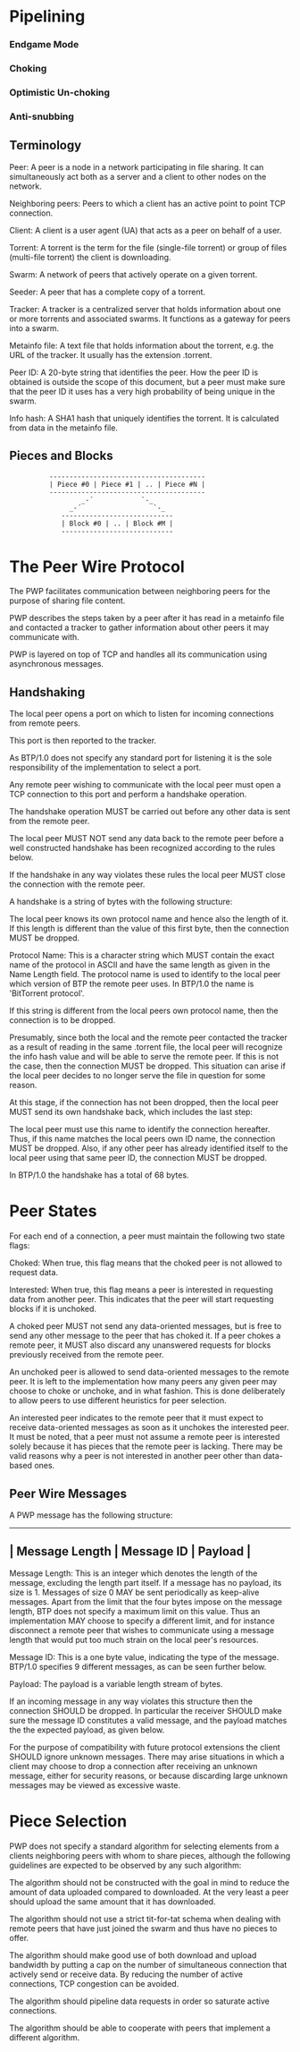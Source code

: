 # Pipelining

<!-- 
  Every time a sub-piece arrives a new request is sent.

  The amount of data to pipeline has been selected as a value which can reliably saturate most connections.

  In general peers are advised to keep a few unfullfilled requests on each connection. This is done because otherwise a full round trip is required from the download of one block to begining the download of a new block
-->





<h3 id="endgame-mode">Endgame Mode</h3>

<!-- 
  Sometimes a piece will be requested from a peer with very slow transfer rates.

  This isn't a problem in the middle of a download but it could potentially delay a download's finish.

  To prevent this, once all sub-pieces which a peer doesn't have are actively requested it sends requests for all sub-pieces to all peers.

  Cancels are sent for sub-pieces which arrive to keep too much bandwidth from being wasted on redundant sends.

  In practice not much bandwidth is wasted as the endgame period is very short.

  While normally each block is requested from a single peer, blocks in the last pending pieces should be downloaded from all peers, on a “whoever sends it first” basis. Once they arrive, requests to the slower peers are simply cancelled. This wastes some bandwidth but saves quite a bit of time.
-->



<h3 id="choking">Choking</h3>

<!--
  To cooperate, peers upload and to not cooperate they choke peers.

  Choking is a temporary refusal to upload; it stops uploading but downloading can still happen and the connection doesn’t need to be renegotiated when choking stops.

  A good choking algorithm should utilize all available resources, provide reasonably consistent download rates for everyone, and be somewhat resistant to peers only downloading and not uploading.

  Each BitTorrent peer always unchokes a fixed number of other peers (default is four).

  This approach allows TCP's builtin congestion control to reliably saturate upload capacity.

  Decisions as to which peers to unchoke are based strictly on current download rate.
  
  Calculating current download rate meaningfully is a surprisingly difficult problem; The current implementation essentially uses a rolling 20-second average.

  To avoid situations in which resources are wasted by rapidly choking and unchoking peers, BitTorrent peers recalculate who they want to choke once every ten seconds, and then leave the situation as is until the next ten second period is up.
  
  Ten seconds is a long enough period of time for TCP to ramp up new transfers to their full capacity.
-->


<h3 id="optimistic-unchoking">Optimistic Un-choking</h3>

<!-- 
  Simply uploading to the peers which provide the best download rate would suffer from having no method of discovering if currently unused connections are better than the ones being used.

  To fix this, at all times, a BitTorrent peer has a single 'optimistic unchoke' which is unchoked regardless of the current download rate from it.

  Which peer is the optimistic unchoke is rotated every third rechoke period (30 seconds).

  30 seconds is enough time for the upload to get to full capacity, the download to reciprocate, and the download to get to full capacity.
-->


<h3 id="anti-snubbing">Anti-snubbing</h3>


<!-- 
  Occasionally a BitTorrent peer will be choked by all
peers which it was formerly downloading from. In
such cases it will usually continue to get poor download
rates until the optimistic unchoke finds better
peers. To mitigate this problem, when over a minute
goes by without getting a single piece from a particular
peer, BitTorrent assumes it is ’snubbed’ by
that peer and doesn’t upload to it except as an optimistic
unchoke. This frequently results in more than
one concurrent optimistic unchoke, (an exception to
the exactly one optimistic unchoke rule mentioned
above), which causes download rates to recover much
more quickly when they falter.
-->



## Terminology

Peer: A peer is a node in a network participating in file sharing. It can simultaneously act both as a server and a client to other nodes on the network.

Neighboring peers: Peers to which a client has an active point to point TCP connection.

Client: A client is a user agent (UA) that acts as a peer on behalf of a user.

Torrent: A torrent is the term for the file (single-file torrent) or group of files (multi-file torrent) the client is downloading.

Swarm: A network of peers that actively operate on a given torrent.

Seeder: A peer that has a complete copy of a torrent.

Tracker: A tracker is a centralized server that holds information about one or more torrents and associated swarms. It functions as a gateway for peers into a swarm.

Metainfo file: A text file that holds information about the torrent, e.g. the URL of the tracker. It usually has the extension .torrent.

Peer ID: A 20-byte string that identifies the peer. How the peer ID is obtained is outside the scope of this document, but a peer must make sure that the peer ID it uses has a very high probability of being unique in the swarm.

Info hash: A SHA1 hash that uniquely identifies the torrent. It is calculated from data in the metainfo file.


## Pieces and Blocks


              ---------------------------------------
              | Piece #0 | Piece #1 | .. | Piece #N |
              ---------------------------------------
                      _-´            `-_
                   _-´                  `-_
                 ----------------------------
                 | Block #0 | .. | Block #M |
                 ----------------------------






# The Peer Wire Protocol

The PWP facilitates communication between neighboring peers for the purpose of sharing file content.

PWP describes the steps taken by a peer after it has read in a metainfo file and contacted a tracker to gather information about other peers it may communicate with.

PWP is layered on top of TCP and handles all its communication using asynchronous messages.


## Handshaking

The local peer opens a port on which to listen for incoming connections from remote peers.

This port is then reported to the tracker.

As BTP/1.0 does not specify any standard port for listening it is the sole responsibility of the implementation to select a port.

Any remote peer wishing to communicate with the local peer must open a TCP connection to this port and perform a handshake operation.

The handshake operation MUST be carried out before any other data is sent from the remote peer.

The local peer MUST NOT send any data back to the remote peer before a well constructed handshake has been recognized according to the rules below.

If the handshake in any way violates these rules the local peer MUST close the connection with the remote peer.

A handshake is a string of bytes with the following structure:

The local peer knows its own protocol name and hence also the length of it. If this length is different than the value of this first byte, then the connection MUST be dropped.

Protocol Name: This is a character string which MUST contain the exact name of the protocol in ASCII and have the same length as given in the Name Length field. The protocol name is used to identify to the local peer which version of BTP the remote peer uses. In BTP/1.0 the name is 'BitTorrent protocol'.

If this string is different from the local peers own protocol name, then the connection is to be dropped.

Presumably, since both the local and the remote peer contacted the tracker as a result of reading in the same .torrent file, the local peer will recognize the info hash value and will be able to serve the remote peer. If this is not the case, then the connection MUST be dropped. This situation can arise if the local peer decides to no longer serve the file in question for some reason.

At this stage, if the connection has not been dropped, then the local peer MUST send its own handshake back, which includes the last step:

The local peer must use this name to identify the connection hereafter. Thus, if this name matches the local peers own ID name, the connection MUST be dropped. Also, if any other peer has already identified itself to the local peer using that same peer ID, the connection MUST be dropped.

In BTP/1.0 the handshake has a total of 68 bytes.


# Peer States

For each end of a connection, a peer must maintain the following two state flags:

Choked: When true, this flag means that the choked peer is not allowed to request data.

Interested: When true, this flag means a peer is interested in requesting data from another peer. This indicates that the peer will start requesting blocks if it is unchoked.

A choked peer MUST not send any data-oriented messages, but is free to send any other message to the peer that has choked it. If a peer chokes a remote peer, it MUST also discard any unanswered requests for blocks previously received from the remote peer.

An unchoked peer is allowed to send data-oriented messages to the remote peer. It is left to the implementation how many peers any given peer may choose to choke or unchoke, and in what fashion. This is done deliberately to allow peers to use different heuristics for peer selection.

An interested peer indicates to the remote peer that it must expect to receive data-oriented messages as soon as it unchokes the interested peer. It must be noted, that a peer must not assume a remote peer is interested solely because it has pieces that the remote peer is lacking. There may be valid reasons why a peer is not interested in another peer other than data-based ones.




## Peer Wire Messages

A PWP message has the following structure:

-----------------------------------------
| Message Length | Message ID | Payload |
-----------------------------------------

Message Length: This is an integer which denotes the length of the message, excluding the length part itself. If a message has no payload, its size is 1. Messages of size 0 MAY be sent periodically as keep-alive messages. Apart from the limit that the four bytes impose on the message length, BTP does not specify a maximum limit on this value. Thus an implementation MAY choose to specify a different limit, and for instance disconnect a remote peer that wishes to communicate using a message length that would put too much strain on the local peer's resources.

Message ID: This is a one byte value, indicating the type of the message. BTP/1.0 specifies 9 different messages, as can be seen further below.

Payload: The payload is a variable length stream of bytes.

If an incoming message in any way violates this structure then the connection SHOULD be dropped. In particular the receiver SHOULD make sure the message ID constitutes a valid message, and the payload matches the the expected payload, as given below.

For the purpose of compatibility with future protocol extensions the client SHOULD ignore unknown messages. There may arise situations in which a client may choose to drop a connection after receiving an unknown message, either for security reasons, or because discarding large unknown messages may be viewed as excessive waste.




# Piece Selection

PWP does not specify a standard algorithm for selecting elements from a clients neighboring peers with whom to share pieces, although the following guidelines are expected to be observed by any such algorithm:

The algorithm should not be constructed with the goal in mind to reduce the amount of data uploaded compared to downloaded. At the very least a peer should upload the same amount that it has downloaded.

The algorithm should not use a strict tit-for-tat schema when dealing with remote peers that have just joined the swarm and thus have no pieces to offer.

The algorithm should make good use of both download and upload bandwidth by putting a cap on the number of simultaneous connection that actively send or receive data. By reducing the number of active connections, TCP congestion can be avoided.

The algorithm should pipeline data requests in order so saturate active connections.

The algorithm should be able to cooperate with peers that implement a different algorithm.





